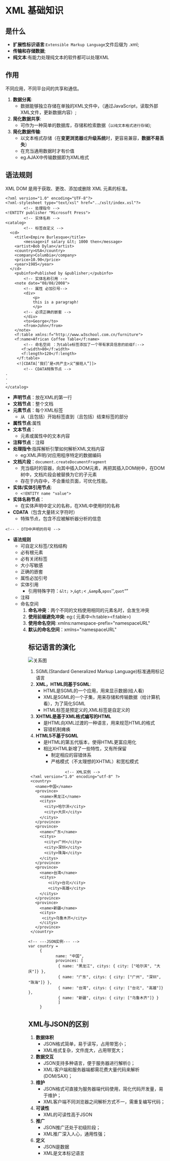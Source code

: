 XML 基础知识
===

是什么
---
* **扩展性标识语言**:`Extensible Markup Language`文件后缀为 .xml;
* **传输和存储数据**;
* **纯文本**:有能力处理纯文本的软件都可以处理XML

作用
---

不同应用，不同平台间的共享和通信。
1. **数据分离**:
	- 数据能够独立存储在单独的XML文件中，（通过JavaScript，读取外部XML文件，更新数据内容）;
1. **简化数据共享**:
	- 可作为一种简单的数据库，存储和检索数据（`以纯文本格式进行存储`);
1. **简化数据传输**:
	- 以文本格式存储（在**变更浏览器**或**升级系统**时，更容易兼容，**数据不易丢失**）
	- 在充当通用数据时才有价值
	* eg.AJAX中传输数据即为XML格式

语法规则
---

XML DOM 是用于获取、更改、添加或删除 XML 元素的标准。
```
<?xml version="1.0" encoding="UTF-8"?>
<?xml-stylesheet type="text/xsl" href="../xslt/index.xsl"?>
		<!-- 处理指令 -->
<!ENTITY publisher "Microsoft Press">
		<!-- 实体名称 -->
<catalog>
		<!-- 标签自定义 -->
  <cd>
    <title>Empire Burlesque</title>
		<message>if salary &lt; 1000 then</message>
    <artist>Bob Dylan</artist>
    <country>USA</country>
    <company>Columbia</company>
    <price>10.90</price>
    <year>1985</year>
  </cd>
	<pubinfo>Published by &publisher;</pubinfo>
		<!-- 实体名称引用 -->
	<note date="08/08/2008">
		<!-- 属性 必加引号-->
		<div>
			<p>
			this is a paragraph!
			</p>
		<!-- 必须正确的嵌套 -->
		</div>
		<to>George</to>
		<from>John</from>
	</note>
	<f:table xmlns:f="http://www.w3school.com.cn/furniture">
   	<f:name>African Coffee Table</f:name>
 		<!-- 命名空间 ：为table标签添加了一个带有家具信息的前缀f:-->
	   <f:width>80</f:width>
	   <f:length>120</f:length>
	 </f:table>
	 <![CDATA[‘我们’是<共产主>义“接班人”]]>
 		<!-- CDATA特殊节点 -->
.
.
.
</catalog>
```
* **声明节点**：放在XML的第一行
* **文档节点**：整个文档
* **元素节点**：每个XML标签
	* 从（且包括）开始标签直到（且包括）结束标签的部分
* **属性节点**:属性
* **文本节点**：
	- 元素或属性中的文本内容
* **注释节点**：注释
* **处理指令**:指挥解析引擎如何解析XML文档内容
	- eg:XML声明/对应用程序特定的数据编码
* **文档片段**：`document.createDocumentFragment`
	- 充当临时的容器，向其中插入DOM元素，再把其插入DOM树中，在DOM树中，文档片段会被替换为它的子元素
	- 存在于内存中，不会重绘页面，可优化性能。
* **实体/实体引用节点**:
	-  `<!ENTITY name "value">`
* **实体名称节点**：
	- 在实体声明中定义的名称，在XML中使用时的名称
* **CDATA**（包含大量转义字符时）
	* 特殊节点，包含不应被解析器分析的信息
<!-- * **DTD声明节点**： -->
	<!-- - DTD中声明的符号 -->
* **语法规则**
	* 可自定义标签/文档结构
	* 必有根元素
	* 必有关闭标签
	* 大小写敏感
	* 正确的嵌套
	* 属性必加引号
	* 实体引用
 		- 引用特殊字符：`&lt;` >,`&gt;`< ,`&amp`&,`apos`'',`quot`“”
	* 注释
	* 命名空间
		1. __命名冲突__：两个不同的文档使用相同的元素名时，会发生冲突
		2. __使用前缀避免冲突__: eg:(<table> 元素中<h:table><f:table>)
		3. __使用命名空间__: xmlns:namespace-prefix="namespaceURL"
		4. **默认的命名空间**：xmlns="namespaceURL"



标记语言的演化
---

![关系图](./img/1.png)

1.  SGML(Standard Generalized Markup Language)标准通用标记语言
2.  **XML，HTML同基于SGML**:
	- HTML是SGML的一个应用，用来显示数据(给人看)
	* XML是SGML的一个子集，用来存储和传输数据（给计算机看），为了简化SGML
	* HTML标签是预定义的,XML标签是自定义的
3. **XHTML是基于XML格式编写的HTML**
	- 是HTML向XML过渡的一种语言，用来规范HTML的格式
	- 容错机制瘫痪
4. **HTML5不基于SGML**
	- 是HTML的第五代版本，使得HTML更富应用化
	- 相比XHTML新增了一些特性，又有所保留
		- 制定相应的容错体系
		- 严格模式（不太理想的XHTML）和宽松模式
```
				<!-- XML实例 -->
 <?xml version="1.0" encoding="utf-8" ?>
 <country>
   <name>中国</name>
   <province>
     <name>黑龙江</name>
     <citys>
       <city>哈尔滨</city>
       <city>大庆</city>
     </citys>  　　
   </province>
   <province>
     <name>广东</name>
     <citys>
       <city>广州</city>
       <city>深圳</city>
       <city>珠海</city>
     </citys> 　　
   </province>
   <province>
     <name>台湾</name>
     <citys>
       　<city>台北</city>
       　<city>高雄</city>
     </citys>　
   </province>
   <province>
     <name>新疆</name>
     <citys>
      <city>乌鲁木齐</city>
     </citys>
   </province>
 </country>
```
```
<!-- ---JSON实例--- -->
var country =
	 {
			name: "中国",
			provinces: [
			 { name: "黑龙江", citys: { city: ["哈尔滨", "大庆"]} },
			 { name: "广东", citys: { city: ["广州", "深圳", "珠海"]} },
			 { name: "台湾", citys: { city: ["台北", "高雄"]} },
			 { name: "新疆", citys: { city: ["乌鲁木齐"]} }
			 ]
	 }
```
XML与JSON的区别
---
1. **数据体积**
	* JSON格式简单，易于读写，占用带宽小；
	* XML格式复杂，文件庞大，占用带宽大；
1. **数据交互**
	* JSON支持多种语言，便于服务器进行解析()；
	* XML:客户端和服务器端都需花费大量代码来解析(DOM/SAX)；
1. **维护**
	* JSON格式可直接为服务器端代码使用，简化代码开发量，易于维护；
	* XML客户端不同浏览器之间解析方式不一，需重复编写代码；
1. **可读性**
	* XML的可读性高于JSON
1. **推广**
	* JSON推广还处于初级阶段；
	* XML推广深入人心，通用性强；
1. **定义**
	* JSON是数据
	* XML是文本标记语言

